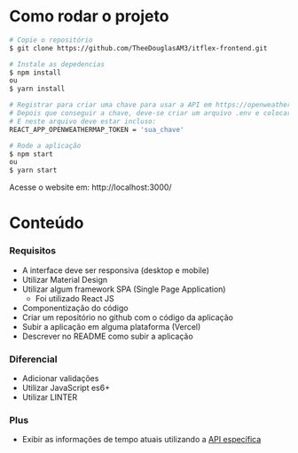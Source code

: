 # Como rodar o projeto
```bash
# Copie o repositório
$ git clone https://github.com/TheeDouglasAM3/itflex-frontend.git

# Instale as depedencias
$ npm install
ou
$ yarn install

# Registrar para criar uma chave para usar a API em https://openweathermap.org/
# Depois que conseguir a chave, deve-se criar um arquivo .env e colocar na raiz do projeto
# E neste arquivo deve estar incluso:
REACT_APP_OPENWEATHERMAP_TOKEN = 'sua_chave'

# Rode a aplicação
$ npm start
ou
$ yarn start
```
Acesse o website em: http://localhost:3000/

# Conteúdo

### Requisitos

* A interface deve ser responsiva (desktop e mobile)
* Utilizar Material Design
* Utilizar algum framework SPA (Single Page Application)
  * Foi utilizado React JS
* Componentização do código
* Criar um repositório no github com o código da aplicação
* Subir a aplicação em alguma plataforma (Vercel)
* Descrever no README como subir a aplicação

### Diferencial

* Adicionar validações
* Utilizar JavaScript es6+
* Utilizar LINTER

### Plus

* Exibir as informações de tempo atuais utilizando a [API específica](https://openweathermap.org/current)
